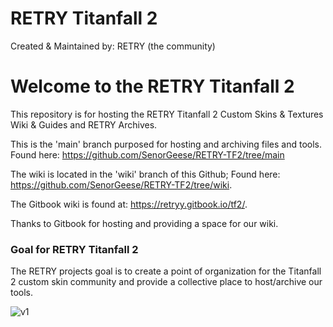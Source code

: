# RETRY Titanfall 2
Created & Maintained by: RETRY (the community)

# Welcome to the RETRY Titanfall 2

This repository is for hosting the RETRY Titanfall 2 Custom Skins & Textures Wiki & Guides and RETRY Archives.

This is the 'main' branch purposed for hosting and archiving files and tools. Found here: https://github.com/SenorGeese/RETRY-TF2/tree/main

The wiki is located in the 'wiki' branch of this Github; Found here: https://github.com/SenorGeese/RETRY-TF2/tree/wiki.

The Gitbook wiki is found at: https://retryy.gitbook.io/tf2/.

Thanks to Gitbook for hosting and providing a space for our wiki.

### Goal for RETRY Titanfall 2

The RETRY projects goal is to create a point of organization for the Titanfall 2 custom skin community and provide a collective place to host/archive our tools.

![v1](https://user-images.githubusercontent.com/87151598/170205693-618708b8-bc09-4411-a692-20c9fb9d2b41.png)
